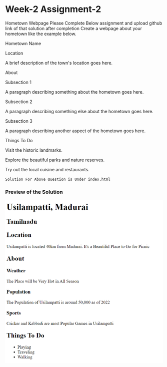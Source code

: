 # Week-2 Assignment-2

Hometown Webpage
Please Complete Below assignment and upload github link of that solution after completion
Create a webpage about your hometown like the example below.



Hometown Name

Location

A brief description of the town's location goes here.

About

Subsection 1

A paragraph describing something about the hometown goes here.

Subsection 2

A paragraph describing something else about the hometown goes here.

Subsection 3

A paragraph describing another aspect of the hometown goes here.

Things To Do

Visit the historic landmarks.

Explore the beautiful parks and nature reserves.

Try out the local cuisine and restaurants.

```
Solution For Above Question is Under index.html
```
### Preview of the Solution 

![Alt text](Preview.png)